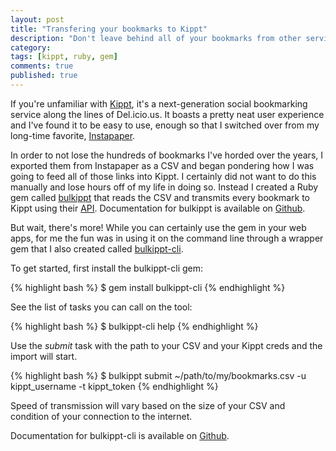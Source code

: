 ```yaml
---
layout: post
title: "Transfering your bookmarks to Kippt"
description: "Don't leave behind all of your bookmarks from other services when you start using Kippt."
category: 
tags: [kippt, ruby, gem]
comments: true
published: true
---
```


If you're unfamiliar with [Kippt](http://kippt.com), it's a next-generation social
bookmarking service along the lines of Del.icio.us. 
It boasts a pretty neat user experience and I've found it to be
easy to use, enough so that I switched over from my long-time favorite,
[Instapaper](http://instapaper.com).

In order to not lose the hundreds of bookmarks I've horded over the
years, I exported them from Instapaper as a CSV and began pondering how
I was going to feed all of those links into Kippt. I certainly did not
want to do this manually and lose hours off of my life in doing so.
Instead I created a Ruby gem called
[bulkippt](https://rubygems.org/gems/bulkippt "bulkippt | rubygems.org")
that reads the CSV and transmits every bookmark to Kippt using their
[API](http://developers.kippt.com/ "Kippt Developer Documentation and
Resources"). Documentation for bulkippt is available on
[Github](https://github.com/jboursiquot/bulkippt
"jboursiquot/bulkippt").

But wait, there's more! While you can certainly use the gem in your web
apps, for me the fun was in using it on the command line through a
wrapper gem that I also created called
[bulkippt-cli](https://rubygems.org/gems/bulkippt-cli "bulkippt-cli |
rubygems.org").

To get started, first install the bulkippt-cli gem: 

{% highlight bash %} 
$ gem install bulkippt-cli
{% endhighlight %}

See the list of tasks you can call on the tool:

{% highlight bash %} 
$ bulkippt-cli help
{% endhighlight %}

Use the *submit* task with the path to your CSV and your Kippt creds and
the import will start. 

{% highlight bash %} 
$ bulkippt submit ~/path/to/my/bookmarks.csv -u kippt_username -t kippt_token
{% endhighlight %}

Speed of transmission will vary based on the size
of your CSV and condition of your connection to the internet.

Documentation for bulkippt-cli is available on
[Github](https://github.com/jboursiquot/bulkippt-cli
"jboursiquot/bulkippt-cli").
